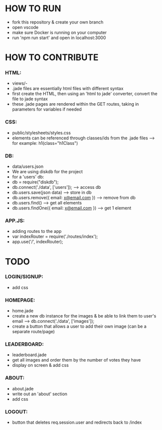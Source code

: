 # HOW TO RUN
- fork this repository & create your own branch
- open vscode
- make sure Docker is running on your computer
- run 'npm run start' and open in localhost:3000

# HOW TO CONTRIBUTE
### HTML:
- views/-
- .jade files are essentially html files with different syntax
- first create the HTML, then using an 'html to jade' converter, convert the file to jade syntax
- these .jade pages are rendered within the GET routes, taking in parameters for variables if needed
### CSS:
- public/stylesheets/styles.css
- elements can be referenced through classes/ids from the .jade files --> for example: h1(class="h1Class")
### DB:
- data/users.json
- We are using diskdb for the project
- for a 'users' db:
- db = require("diskdb");
- db.connect('./data', ['users']); --> access db
- db.users.save(json data) --> store in db
- db.users.remove({ email: x@email.com }) --> remove from db
- db.users.find() --> get all elements
- db.users.findOne({ email: x@email.com }) --> get 1 element
### APP.JS:
- adding routes to the app
- var indexRouter = require('./routes/index'); 
- app.use('/', indexRouter);

# TODO
### LOGIN/SIGNUP:
- add css
### HOMEPAGE:
- home.jade
- create a new db instance for the images & be able to link them to user's email --> db.connect('./data', ['images']);
- create a button that allows a user to add their own image (can be a separate route/page)
### LEADERBOARD: 
- leaderboard.jade
- get all images and order them by the number of votes they have
- display on screen & add css
### ABOUT:
- about.jade
- write out an 'about' section
- add css
### LOGOUT:
- button that deletes req.session.user and redirects back to /index

